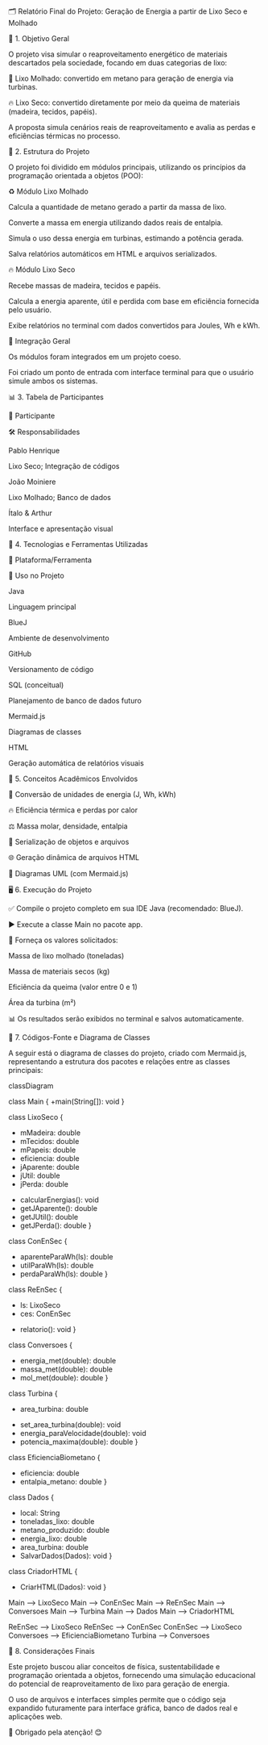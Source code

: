🗂️ Relatório Final do Projeto: Geração de Energia a partir de Lixo Seco e Molhado

🎯 1. Objetivo Geral

O projeto visa simular o reaproveitamento energético de materiais descartados pela sociedade, focando em duas categorias de lixo:

🔄 Lixo Molhado: convertido em metano para geração de energia via turbinas.

🔥 Lixo Seco: convertido diretamente por meio da queima de materiais (madeira, tecidos, papéis).

A proposta simula cenários reais de reaproveitamento e avalia as perdas e eficiências térmicas no processo.

🧱 2. Estrutura do Projeto

O projeto foi dividido em módulos principais, utilizando os princípios da programação orientada a objetos (POO):

♻️ Módulo Lixo Molhado

Calcula a quantidade de metano gerado a partir da massa de lixo.

Converte a massa em energia utilizando dados reais de entalpia.

Simula o uso dessa energia em turbinas, estimando a potência gerada.

Salva relatórios automáticos em HTML e arquivos serializados.

🔥 Módulo Lixo Seco

Recebe massas de madeira, tecidos e papéis.

Calcula a energia aparente, útil e perdida com base em eficiência fornecida pelo usuário.

Exibe relatórios no terminal com dados convertidos para Joules, Wh e kWh.

🔗 Integração Geral

Os módulos foram integrados em um projeto coeso.

Foi criado um ponto de entrada com interface terminal para que o usuário simule ambos os sistemas.

📊 3. Tabela de Participantes

👤 Participante

🛠️ Responsabilidades

Pablo Henrique

Lixo Seco; Integração de códigos

João Moiniere

Lixo Molhado; Banco de dados

Ítalo & Arthur

Interface e apresentação visual

🧰 4. Tecnologias e Ferramentas Utilizadas

🧪 Plataforma/Ferramenta

💼 Uso no Projeto

Java

Linguagem principal

BlueJ

Ambiente de desenvolvimento

GitHub

Versionamento de código

SQL (conceitual)

Planejamento de banco de dados futuro

Mermaid.js

Diagramas de classes

HTML

Geração automática de relatórios visuais

🧠 5. Conceitos Acadêmicos Envolvidos

📐 Conversão de unidades de energia (J, Wh, kWh)

🔥 Eficiência térmica e perdas por calor

⚖️ Massa molar, densidade, entalpia

💾 Serialização de objetos e arquivos

🌐 Geração dinâmica de arquivos HTML

🧩 Diagramas UML (com Mermaid.js)

🖥️ 6. Execução do Projeto

✅ Compile o projeto completo em sua IDE Java (recomendado: BlueJ).

▶️ Execute a classe Main no pacote app.

🧮 Forneça os valores solicitados:

Massa de lixo molhado (toneladas)

Massa de materiais secos (kg)

Eficiência da queima (valor entre 0 e 1)

Área da turbina (m²)

📊 Os resultados serão exibidos no terminal e salvos automaticamente.

🧾 7. Códigos-Fonte e Diagrama de Classes

A seguir está o diagrama de classes do projeto, criado com Mermaid.js, representando a estrutura dos pacotes e relações entre as classes principais:

classDiagram

class Main {
  +main(String[]): void
}

class LixoSeco {
  - mMadeira: double
  - mTecidos: double
  - mPapeis: double
  - eficiencia: double
  - jAparente: double
  - jUtil: double
  - jPerda: double
  + calcularEnergias(): void
  + getJAparente(): double
  + getJUtil(): double
  + getJPerda(): double
}

class ConEnSec {
  + aparenteParaWh(ls): double
  + utilParaWh(ls): double
  + perdaParaWh(ls): double
}

class ReEnSec {
  - ls: LixoSeco
  - ces: ConEnSec
  + relatorio(): void
}

class Conversoes {
  + energia_met(double): double
  + massa_met(double): double
  + mol_met(double): double
}

class Turbina {
  - area_turbina: double
  + set_area_turbina(double): void
  + energia_paraVelocidade(double): void
  + potencia_maxima(double): double
}

class EficienciaBiometano {
  + eficiencia: double
  + entalpia_metano: double
}

class Dados {
  + local: String
  + toneladas_lixo: double
  + metano_produzido: double
  + energia_lixo: double
  + area_turbina: double
  + SalvarDados(Dados): void
}

class CriadorHTML {
  + CriarHTML(Dados): void
}

Main --> LixoSeco
Main --> ConEnSec
Main --> ReEnSec
Main --> Conversoes
Main --> Turbina
Main --> Dados
Main --> CriadorHTML

ReEnSec --> LixoSeco
ReEnSec --> ConEnSec
ConEnSec --> LixoSeco
Conversoes --> EficienciaBiometano
Turbina --> Conversoes

📌 8. Considerações Finais

Este projeto buscou aliar conceitos de física, sustentabilidade e programação orientada a objetos, fornecendo uma simulação educacional do potencial de reaproveitamento de lixo para geração de energia.

O uso de arquivos e interfaces simples permite que o código seja expandido futuramente para interface gráfica, banco de dados real e aplicações web.

📝 Obrigado pela atenção! 😊
